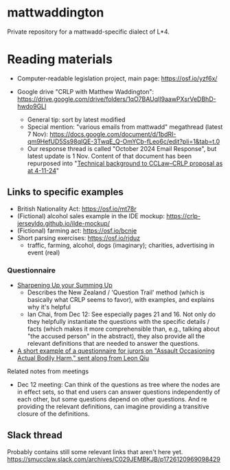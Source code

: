# mattwaddington

Private repository for a mattwadd-specific dialect of L*4.

# Reading materials

- Computer-readable legislation project, main page: <https://osf.io/yzf6x/>

- Google drive "CRLP with Matthew Waddington": <https://drive.google.com/drive/folders/1qO7BAUqlI9aawPXsrVeDBhD-hwdo9GLI>
  - General tip: sort by latest modified
  - Special mention: "various emails from mattwadd" megathread (latest 7 Nov): <https://docs.google.com/document/d/1bdRI-qm9HefUD5Ss98qIQE-3TwqE_Q-OmYCb-fLeo6c/edit?pli=1&tab=t.0>
  - Our response thread is called "October 2024 Email Response", but latest update is 1 Nov. Content of that document has been repurposed into "[Technical background to CCLaw–CRLP proposal as at 4-11-24](https://drive.google.com/file/d/1KdI_usifYqUDmUpRvCxJfj8utIU8hk8J/view?usp=drive_link)"

## Links to specific examples

- British Nationality Act: <https://osf.io/mt78r>
- (Fictional) alcohol sales example in the IDE mockup: <https://crlp-jerseyldo.github.io/ilde-mockup/>
- (Fictional) farming act: <https://osf.io/bcnje>
- Short parsing exercises: <https://osf.io/rjduz>
  - traffic, farming, alcohol, dogs (imaginary); charities, advertising in event (real)

### Questionnaire

- [Sharpening Up your Summing Up](https://supremecourt.nsw.gov.au/documents/Publications/Speeches/2016-Speeches/RAHulme_20160329_QTrails.pdf)
  - Describes the New Zealand / 'Question Trail' method (which is basically what CRLP seems to favor), with examples, and explains why it's helpful
  - Ian Chai, from Dec 12: See especially pages 21 and 16. Not only do they helpfully instantiate the questions with the specific details / facts (which makes it more comprehensible than, e.g., talking about "the accused person" in the abstract), they also provide all the relevant definitions that are needed to answer the questions.
- [A short example of a questionnaire for jurors on "Assault Occasioning Actual Bodily Harm," sent along from Leon Qiu](https://slack-files.com/T012Q6P08BY-F0858EU6J8Y-9fb05d409e)

Related notes from meetings

- Dec 12 meeting: Can think of the questions as tree where the nodes are in effect sets, so that end users can answer questions independently of each other, but some questions depend on other questions. And re providing the relevant definitions, can imagine providing a transitive closure of the definitions.

## Slack thread

Probably contains still some relevant links that aren't here yet. <https://smucclaw.slack.com/archives/C029JEMBKJB/p1726120969098429>
